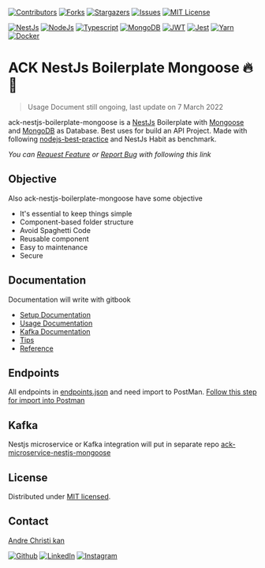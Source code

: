 [![Contributors][ack-contributors-shield]][ack-contributors]
[![Forks][ack-forks-shield]][ack-forks]
[![Stargazers][ack-stars-shield]][ack-stars]
[![Issues][ack-issues-shield]][ack-issues]
[![MIT License][ack-license-shield]][license]

[![NestJs][nestjs-shield]][ref-nestjs]
[![NodeJs][nodejs-shield]][ref-nodejs]
[![Typescript][typescript-shield]][ref-typescript]
[![MongoDB][mongodb-shield]][ref-mongodb]
[![JWT][jwt-shield]][ref-jwt]
[![Jest][jest-shield]][ref-jest]
[![Yarn][yarn-shield]][ref-yarn]
[![Docker][docker-shield]][ref-docker]

# ACK NestJs Boilerplate Mongoose  🔥 🚀

> Usage Document still ongoing, last update on 7 March 2022

ack-nestjs-boilerplate-mongoose is a [NestJs][ref-nestjs] Boilerplate with [Mongoose][ref-mongoose] and [MongoDB][ref-mongodb] as Database. Best uses for build an API Project. Made with following [nodejs-best-practice][ref-nodejs-best-practice] and NestJs Habit as benchmark.

*You can [Request Feature][ack-issues] or [Report Bug][ack-issues] with following this link*

## Objective

Also ack-nestjs-boilerplate-mongoose have some objective

- It's essential to keep things simple
- Component-based folder structure
- Avoid Spaghetti Code
- Reusable component
- Easy to maintenance
- Secure

## Documentation

Documentation will write with gitbook

- [Setup Documentation][ack-gitbook-setup]
- [Usage Documentation][ack-gitbook-usage]
- [Kafka Documentation][ack-gitbook-kafka]
- [Tips][ack-gitbook-tips]
- [Reference][ack-gitbook-reference]

## Endpoints

All endpoints in [endpoints.json][endpoints] and need import to PostMan. [Follow this step for import into Postman][ref-postman-import-export]

## Kafka

Nestjs microservice or Kafka integration will put in separate repo [ack-microservice-nestjs-mongoose][ack-microservice-repo]

## License

Distributed under [MIT licensed][license].

## Contact

[Andre Christi kan][author-email]

[![Github][github-shield]][author-github]
[![LinkedIn][linkedin-shield]][author-linkedin]
[![Instagram][instagram-shield]][author-instagram]

<!-- ACK BADGE LINKS -->
[ack-contributors-shield]: https://img.shields.io/github/contributors/andrechristikan/ack-nestjs-boilerplate-mongoose?style=for-the-badge
[ack-forks-shield]: https://img.shields.io/github/forks/andrechristikan/ack-nestjs-boilerplate-mongoose?style=for-the-badge
[ack-stars-shield]: https://img.shields.io/github/stars/andrechristikan/ack-nestjs-boilerplate-mongoose?style=for-the-badge
[ack-issues-shield]: https://img.shields.io/github/issues/andrechristikan/ack-nestjs-boilerplate-mongoose?style=for-the-badge
[ack-license-shield]: https://img.shields.io/github/license/andrechristikan/ack-nestjs-boilerplate-mongoose?style=for-the-badge

<!-- ack microservice BADGE LINKS -->
[ack-microservice-contributors-shield]: https://img.shields.io/github/contributors/andrechristikan/ack-microservice-nestjs-mongoose?style=for-the-badge
[ack-microservice-forks-shield]: https://img.shields.io/github/forks/andrechristikan/ack-microservice-nestjs-mongoose?style=for-the-badge
[ack-microservice-stars-shield]: https://img.shields.io/github/stars/andrechristikan/ack-microservice-nestjs-mongoose?style=for-the-badge
[ack-microservice-issues-shield]: https://img.shields.io/github/issues/andrechristikan/ack-microservice-nestjs-mongoose?style=for-the-badge
[ack-microservice-license-shield]: https://img.shields.io/github/license/andrechristikan/ack-microservice-nestjs-mongoose?style=for-the-badge

[nestjs-shield]: https://img.shields.io/badge/nestjs-%23E0234E.svg?style=for-the-badge&logo=nestjs&logoColor=white
[nodejs-shield]: https://img.shields.io/badge/Node.js-339933?style=for-the-badge&logo=nodedotjs&logoColor=white
[typescript-shield]: https://img.shields.io/badge/TypeScript-007ACC?style=for-the-badge&logo=typescript&logoColor=white
[mongodb-shield]: https://img.shields.io/badge/MongoDB-white?style=for-the-badge&logo=mongodb&logoColor=4EA94B
[jwt-shield]: https://img.shields.io/badge/JWT-000000?style=for-the-badge&logo=JSON%20web%20tokens&logoColor=white
[jest-shield]: https://img.shields.io/badge/-jest-%23C21325?style=for-the-badge&logo=jest&logoColor=white
[yarn-shield]: https://img.shields.io/badge/yarn-%232C8EBB.svg?style=for-the-badge&logo=yarn&logoColor=white
[docker-shield]: https://img.shields.io/badge/docker-%230db7ed.svg?style=for-the-badge&logo=docker&logoColor=white

[github-shield]: https://img.shields.io/badge/GitHub-100000?style=for-the-badge&logo=github&logoColor=white
[linkedin-shield]: https://img.shields.io/badge/LinkedIn-0077B5?style=for-the-badge&logo=linkedin&logoColor=white
[instagram-shield]: https://img.shields.io/badge/Instagram-E4405F?style=for-the-badge&logo=instagram&logoColor=white

<!-- CONTACTS -->
[author-linkedin]: https://linkedin.com/in/andrechristikan
[author-instagram]: https://www.instagram.com/___ac.k
[author-email]: mailto:ack@baibay.com
[author-github]: https://github.com/andrechristikan

<!-- Repo LINKS -->
[ack-repo]: https://github.com/andrechristikan/ack-nestjs-boilerplate-mongoose
[ack-issues]: https://github.com/andrechristikan/ack-nestjs-boilerplate-mongoose/issues
[ack-stars]: https://github.com/andrechristikan/ack-nestjs-boilerplate-mongoose/stargazers
[ack-forks]: https://github.com/andrechristikan/ack-nestjs-boilerplate-mongoose/network/members
[ack-contributors]: https://github.com/andrechristikan/ack-nestjs-boilerplate-mongoose/graphs/contributors
[ack-history]: https://github.com/andrechristikan/ack-nestjs-boilerplate-mongoose/commits/main

<!-- ack microservice -->
[ack-microservice-repo]: https://github.com/andrechristikan/ack-microservice-nestjs-mongoose
[ack-microservice-issues]:https://github.com/andrechristikan/ack-microservice-nestjs-mongoose/issues
[ack-microservice-stars]:https://github.com/andrechristikan/ack-microservice-nestjs-mongoose/stargazers
[ack-microservice-forks]:https://github.com/andrechristikan/ack-microservice-nestjs-mongoose/network/members
[ack-microservice-contributors]:https://github.com/andrechristikan/ack-microservice-nestjs-mongoose/graphs/contributors
[ack-microservice-history]:https://github.com/andrechristikan/ack-microservice-nestjs-mongoose/commits/main

<!-- license -->
[license]: LICENSE.md
[endpoints]: endpoints.json

<!-- Documents -->
[ack-gitbook-setup]: https://acks.gitbook.io/ack-nestjs-boilerplate-mongoose
[ack-gitbook-usage]: https://acks.gitbook.io/ack-nestjs-boilerplate-mongoose/v/usage-documentation/
[ack-gitbook-kafka]: https://acks.gitbook.io/ack-nestjs-boilerplate-mongoose/v/kafka-documentation/
[ack-gitbook-tips]: https://acks.gitbook.io/ack-nestjs-boilerplate-mongoose/v/tips/
[ack-gitbook-reference]: https://acks.gitbook.io/ack-nestjs-boilerplate-mongoose/v/reference/

<!-- Reference -->
[ref-nestjs]: http://nestjs.com
[ref-mongoose]: https://mongoosejs.com/
[ref-mongodb]: https://docs.mongodb.com/
[ref-nodejs-best-practice]: https://github.com/goldbergyoni/nodebestpractices
[ref-nodejs]: https://nodejs.org/
[ref-typescript]: https://www.typescriptlang.org/
[ref-jwt]: https://jwt.io
[ref-jest]: https://jestjs.io/docs/getting-started
[ref-docker]: https://docs.docker.com
[ref-yarn]: https://yarnpkg.com
[ref-postman-import-export]: https://learning.postman.com/docs/getting-started/importing-and-exporting-data/
